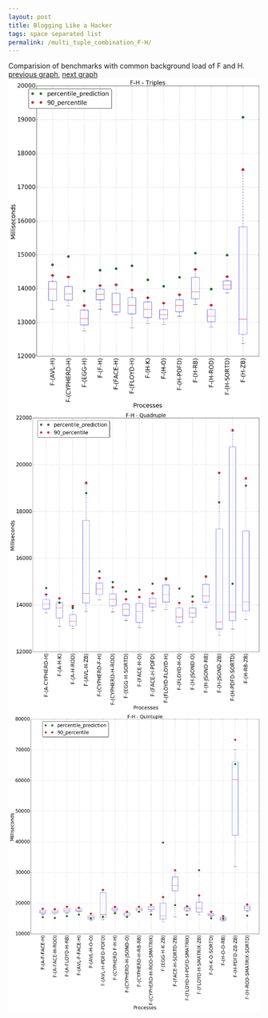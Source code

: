 ```yaml
---
layout: post
title: Blogging Like a Hacker
tags: space separated list
permalink: /multi_tuple_combination_F-H/
---
```


Comparision of benchmarks with common background load of F and H.
[previous graph](../multi_tuple_combination_F-F/), [next graph](../multi_tuple_combination_F-JSOND/)
![graph figure](./images/triple/F/F-H_box.png)![graph figure](./images/quadruple/F/F-H_box.png)![graph figure](./images/quintuple/F/F-H_box.png)